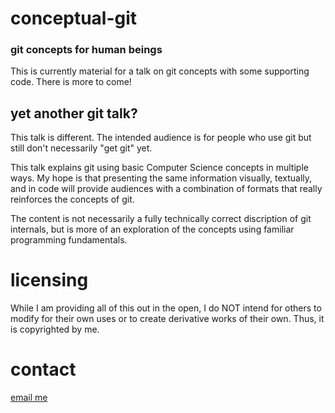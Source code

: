 # conceptual-git

### git concepts for human beings

This is currently material for a talk on git concepts with some supporting code. There is more to come!

## yet another git talk?

This talk is different. The intended audience is for people who use git but still don't necessarily "get git" yet.

This talk explains git using basic Computer Science concepts in multiple ways. 
My hope is that presenting the same information visually, textually, and in code will provide audiences with a
combination of formats that really reinforces the concepts of git.

The content is not necessarily a fully technically correct discription of git internals, but is more of an
exploration of the concepts using familiar programming fundamentals.

# licensing

While I am providing all of this out in the open, I do NOT intend for others to modify for their
own uses or to create derivative works of their own. Thus, it is copyrighted by me.


# contact

[email me](mailto:tony@heupel.net)
